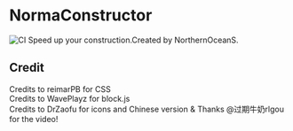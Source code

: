 # NormaConstructor

![CI](https://github.com/NorthernOceanS/NormaConstructor/workflows/CI/badge.svg)
Speed up your construction.Created by NorthernOceanS.

## Credit
Credits to reimarPB for CSS  
Credits to WavePlayz for block.js  
Credits to DrZaofu for icons and Chinese version 
& Thanks @过期牛奶rlgou for the video!
